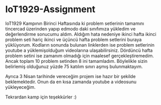 # IoT1929-Assignment
IoT1929 Kampının Birinci Haftasında ki problem setlerinin tamamını tincercad üzerinden yapıp edmodo daki sınıfımıza yükledim ve değerlendirme sonucumu aldım.
Aldığım hata nedeniye ikinci hafta ikinci problem seti hariç ikinci ve üçüncü hafta problem setlerini buraya yüklüyorum. Kodların sonunda bulunan linklerden ise 
problem setlerinin youtube a yüklemişolduğum videolarına ulaşabilirsiniz.
Dördüncü hafta problem setini ise zamanım olmadığı için maalesef gerçekleştiremedim. Ancak toplam 10 problem setinden 8 ini tamamladım. Böylelikle sizin belirlemiş olduğunuz
yüzde 75 katılım sınırı aşmış bulunmaktayım.

Ayrıca 3 Nisan tarihinde vereceğim projem ise hazır bir şekilde beklemektedir. Onun da en kısa zamanda youtube a videosunu yükleyeceğim. 

Tekrardan kamp için teşekkürler :)
